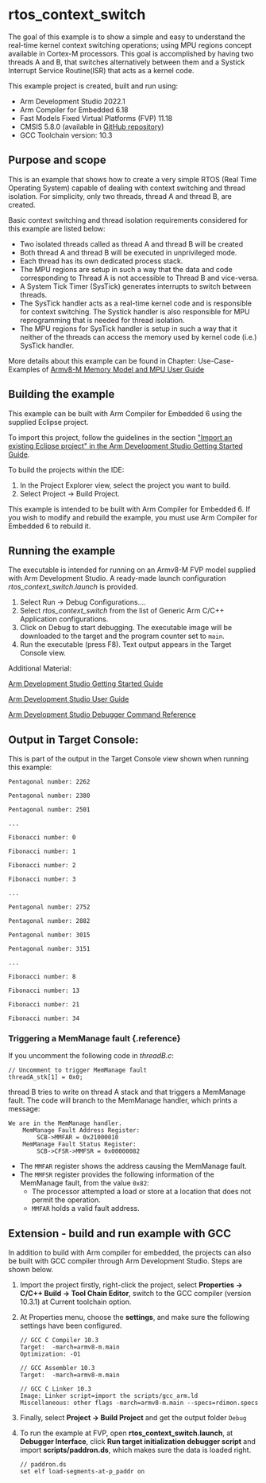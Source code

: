 # rtos_context_switch

The goal of this example is to show a simple and easy to understand the real-time kernel context switching operations; using MPU regions concept available in Cortex-M processors. 
This goal is accomplished by having two threads A and B, that switches alternatively between them and a Systick Interrupt Service Routine(ISR) that acts as a kernel code.

This example project is created, built and run using:

- Arm Development Studio 2022.1
- Arm Compiler for Embedded 6.18
- Fast Models Fixed Virtual Platforms (FVP) 11.18
- CMSIS 5.8.0 (available in [GitHub repository](https://github.com/ARM-software/CMSIS_5))
- GCC Toolchain version: 10.3

## Purpose and scope

This is an example that shows how to create a very simple RTOS (Real Time Operating System) capable of dealing with context switching and thread isolation. For simplicity, only two threads, thread A and thread B, are created.

Basic context switching and thread isolation requirements considered for this example are listed below:

- Two isolated threads called as thread A and thread B will be created
- Both thread A and thread B will be executed in unprivileged mode.
- Each thread has its own dedicated process stack.
- The MPU regions are setup in such a way that the data and code corresponding to Thread A is not accessible to Thread B and vice-versa.
- A System Tick Timer (SysTick) generates interrupts to switch between threads.
- The SysTick handler acts as a real-time kernel code and is responsible for context switching. The Systick handler is also responsible for MPU reprogramming that is needed for thread isolation.
- The MPU regions for SysTick handler is setup in such a way that it neither of the threads can access the memory used by kernel code (i.e.) SysTick handler.

More details about this example can be found in Chapter: Use-Case-Examples of [Armv8-M Memory Model and MPU User Guide](https://developer.arm.com/documentation/107565/latest/)

## Building the example

This example can be built with Arm Compiler for Embedded 6 using the supplied Eclipse project.

To import this project, follow the guidelines in the section ["Import an existing Eclipse project" in the Arm Development Studio Getting Started Guide](https://developer.arm.com/documentation/101469/2022-1/Projects-and-examples-in-Arm-Development-Studio/Importing-and-exporting-projects/Import-an-existing-Eclipse-project?lang=en). 

To build the projects within the IDE:

1. In the Project Explorer view, select the project you want to build.
2. Select Project → Build Project.

This example is intended to be built with Arm Compiler for Embedded 6. If you wish to modify and rebuild the example, you must use Arm Compiler for Embedded 6 to rebuild it.


## Running the example

The executable is intended for running on an Armv8-M FVP model supplied with Arm Development Studio. A ready-made launch configuration *rtos_context_switch.launch* is provided.

1. Select Run → Debug Configurations....
2. Select *rtos_context_switch* from the list of Generic Arm C/C++ Application configurations.
3. Click on Debug to start debugging. The executable image will be downloaded to the target and the program counter set to `main`.
4. Run the executable (press F8). Text output appears in the Target Console view.

Additional Material:

[Arm Development Studio Getting Started Guide](https://developer.arm.com/documentation/101469)

[Arm Development Studio User Guide](https://developer.arm.com/documentation/101470)

[Arm Development Studio Debugger Command Reference](https://developer.arm.com/documentation/101471)

## Output in Target Console:

This is part of the output in the Target Console view shown when running this example:

```
Pentagonal number: 2262 

Pentagonal number: 2380 

Pentagonal number: 2501 

...

Fibonacci number: 0 

Fibonacci number: 1 

Fibonacci number: 2 

Fibonacci number: 3 

...

Pentagonal number: 2752 

Pentagonal number: 2882 

Pentagonal number: 3015 

Pentagonal number: 3151 

...

Fibonacci number: 8 

Fibonacci number: 13 

Fibonacci number: 21 

Fibonacci number: 34  
```

### Triggering a MemManage fault {.reference}

If you uncomment the following code in *threadB.c*:

```
// Uncomment to trigger MemManage fault
threadA_stk[1] = 0x0;
```

thread B tries to write on thread A stack and that triggers a MemManage fault. The code will branch to the MemManage handler, which prints a message:

```
We are in the MemManage handler. 
    MemManage Fault Address Register: 
        SCB->MMFAR = 0x21000010
    MemManage Fault Status Register: 
        SCB->CFSR->MMFSR = 0x00000082
```

- The `MMFAR` register shows the address causing the MemManage fault.
- The `MMFSR` register provides the following information of the MemManage fault, from the value `0x82`:
	- The processor attempted a load or store at a location that does not permit the operation.
	- `MMFAR` holds a valid fault address.

## Extension - build and run example with GCC 

In addition to build with Arm compiler for embedded, the projects can also be built with GCC compiler through Arm Development Studio. Steps are shown below.

1. Import the project firstly, right-click the project, select **Properties -> C/C++ Build -> Tool Chain Editor**, switch to the GCC compiler (version 10.3.1) at Current toolchain option. 

2. At Properties menu, choose the **settings**, and make sure the following settings have been configured.
   ```
   // GCC C Compiler 10.3
   Target:  -march=armv8-m.main
   Optimization: -O1

   // GCC Assembler 10.3
   Target:  -march=armv8-m.main

   // GCC C Linker 10.3
   Image: Linker script=import the scripts/gcc_arm.ld
   Miscellaneous: other flags -march=armv8-m.main --specs=rdimon.specs 
   ```

3. Finally, select **Project → Build Project** and get the output folder `Debug`

4. To run the example at FVP, open **rtos_context_switch.launch**, at **Debugger Interface**, click **Run target initialization debugger script** and import **scripts/paddron.ds**, which makes sure the data is loaded right. 
   ```
   // paddron.ds
   set elf load-segments-at-p_paddr on
   ```
